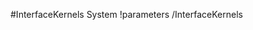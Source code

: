<!-- MOOSE System Documentation Stub: Remove this when content is added. -->
#InterfaceKernels System
!parameters /InterfaceKernels

